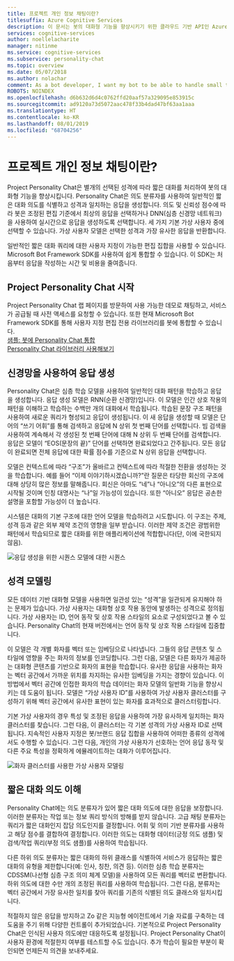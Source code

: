 ```yaml
---
title: 프로젝트 개인 정보 채팅이란?
titlesuffix: Azure Cognitive Services
description: 이 문서는 봇의 대화형 기능을 향상시키기 위한 클라우드 기반 API인 Azure Project Personality Chat에 대한 개요입니다.
services: cognitive-services
author: noellelacharite
manager: nitinme
ms.service: cognitive-services
ms.subservice: personality-chat
ms.topic: overview
ms.date: 05/07/2018
ms.author: nolachar
comment: As a bot developer, I want my bot to be able to handle small talk in a consistent tone so that my bot appears more complete and conversational.
ROBOTS: NOINDEX
ms.openlocfilehash: d6b632d6d4c0762ffd20aaf57a329095e853915c
ms.sourcegitcommit: ad9120a73d5072aac478f33b4dad47bf63aa1aaa
ms.translationtype: HT
ms.contentlocale: ko-KR
ms.lasthandoff: 08/01/2019
ms.locfileid: "68704256"
---
```

# <a name="what-is-project-personality-chat"></a>프로젝트 개인 정보 채팅이란?

Project Personality Chat은 별개의 선택된 성격에 따라 짧은 대화를 처리하여 봇의 대화형 기능을 향상시킵니다. Personality Chat은 의도 분류자를 사용하여 일반적인 짧은 대화 의도를 식별하고 성격과 일치하는 응답을 생성합니다. 의도 및 신뢰성 점수에 따라 봇은 조정된 편집 기준에서 최상의 응답을 선택하거나 DNN(심층 신경망 네트워크)을 사용하여 실시간으로 응답을 생성하도록 선택합니다. 세 가지 기본 가상 사용자 중에 선택할 수 있습니다. 가상 사용자 모델은 선택한 성격과 가장 유사한 응답을 반환합니다.

일반적인 짧은 대화 쿼리에 대한 사용자 지정이 가능한 편집 집합을 사용할 수 있습니다. Microsoft Bot Framework SDK를 사용하여 쉽게 통합할 수 있습니다. 이 SDK는 처음부터 응답을 작성하는 시간 및 비용을 줄여줍니다.

## <a name="getting-started-with-project-personality-chat"></a>Project Personality Chat 시작

Project Personality Chat 랩 페이지를 방문하여 사용 가능한 데모로 채팅하고, 서비스가 공급될 때 사전 액세스를 요청할 수 있습니다.
또한 현재 Microsoft Bot Framework SDK를 통해 사용자 지정 편집 전용 라이브러리를 봇에 통합할 수 있습니다. <br>
[샘플: 봇에 Personality Chat 통합](https://github.com/Microsoft/BotBuilder-PersonalityChat/) <br>
[Personality Chat 라이브러리 사용해보기](https://github.com/Microsoft/BotBuilder-PersonalityChat/tree/master/CSharp)

## <a name="generating-responses-using-neural-networks"></a>신경망을 사용하여 응답 생성

Personality Chat은 심층 학습 모델을 사용하여 일반적인 대화 패턴을 학습하고 응답을 생성합니다. 응답 생성 모델은 RNN(순환 신경망)입니다. 이 모델은 인간 상호 작용의 패턴을 이해하고 학습하는 수백만 개의 대화에서 학습됩니다. 학습된 문장 구조 패턴을 사용하여 새로운 쿼리가 형성되고 응답이 생성됩니다. 이 새 응답을 생성할 때 모델은 단어의 “쓰기 어휘”를 통해 검색하고 응답에 N 상위 첫 번째 단어를 선택합니다. 빔 검색을 사용하여 계속해서 각 생성된 첫 번째 단어에 대해 N 상위 두 번째 단어를 검색합니다. 응답은 모델이 “EOS(문장의 끝)” 단어를 선택하면 완료되었다고 간주됩니다. 모든 응답이 완료되면 전체 응답에 대한 확률 점수를 기준으로 N 상위 응답을 선택합니다.

모델은 컨텍스트에 따라 “구조”가 올바르고 컨텍스트에 따라 적절한 전환을 생성하는 것을 학습합니다. 예를 들어 “이제 이야기하시겠습니까?”란 질문은 타당한 회신의 구조에 대해 상당히 많은 정보를 말해줍니다. 회신은 아마도 “네”나 “아니오”의 다른 표현으로 시작될 것이며 인칭 대명사는 “나”일 가능성이 있습니다. 또한 “아니오” 응답은 공손한 설명을 포함할 가능성이 더 높습니다.

시스템은 대화의 기본 구조에 대한 언어 모델을 학습하려고 시도합니다. 이 구조는 주제, 성격 등과 같은 외부 제약 조건의 영향을 일부 받습니다.  이러한 제약 조건은 광범위한 패턴에서 학습되므로 짧은 대화를 위한 애플리케이션에 적합합니다(단, 이에 국한되지 않음).

![응답 생성을 위한 시퀀스 모델에 대한 시퀀스](./media/overview/sequence-to-sequence-model.png)

## <a name="personality-modeling"></a>성격 모델링

 모든 데이터 기반 대화형 모델을 사용하면 일관성 있는 “성격”을 일관되게 유지해야 하는 문제가 있습니다. 가상 사용자는 대화형 상호 작용 동안에 발생하는 성격으로 정의됩니다. 가상 사용자는 ID, 언어 동작 및 상호 작용 스타일의 요소로 구성되었다고 볼 수 있습니다. Personality Chat의 현재 버전에서는 언어 동작 및 상호 작용 스타일에 집중합니다.

이 모델은 각 개별 화자를 벡터 또는 임베딩으로 나타냅니다. 그들의 응답 콘텐츠 및 스타일에 영향을 주는 화자의 정보를 인코딩합니다. 그런 다음, 모델은 다른 화자가 제공하는 대화형 콘텐츠를 기반으로 화자의 표현을 학습합니다. 유사한 응답을 사용하는 화자는 벡터 공간에서 가까운 위치를 차지하는 유사한 임베딩을 가지는 경향이 있습니다. 이 방법에서 벡터 공간에 인접한 화자의 학습 데이터는 화자 모델의 일반화 기능을 향상시키는 데 도움이 됩니다. 모델은 “가상 사용자 ID”를 사용하여 가상 사용자 클러스터를 구성하기 위해 벡터 공간에서 유사한 표현이 있는 화자를 효과적으로 클러스터링합니다.

기본 가상 사용자의 경우 특성 및 조정된 응답을 사용하여 가장 유사하게 일치하는 화자 클러스터를 찾습니다. 그런 다음, 이 클러스터는 각 기본 성격의 가상 사용자 ID로 선택됩니다. 지속적인 사용자 지정은 봇/브랜드 응답 집합을 사용하여 어떠한 종류의 성격에서도 수행할 수 있습니다. 그런 다음, 개인의 가상 사용자가 선호하는 언어 응답 동작 및 다른 주요 특성을 정확하게 에뮬레이트하는 대화가 이루어집니다.

![화자 클러스터를 사용한 가상 사용자 모델링](./media/overview/persona-modeling.png)

## <a name="small-talk-intent-understanding"></a>짧은 대화 의도 이해

Personality Chat에는 의도 분류자가 있어 짧은 대화 의도에 대한 응답을 보장합니다. 이러한 분류자는 작업 또는 정보 쿼리 방식의 방해를 받지 않습니다. 고급 채팅 분류자는 쿼리가 짧은 대화인지 잡담 의도인지를 결정합니다. 어휘 및 의미 기반 분류자를 사용하고 해당 점수를 결합하여 결정합니다. 이러한 의도는 대화형 데이터(긍정 의도 샘플) 및 검색/작업 쿼리(부정 의도 샘플)를 사용하여 학습됩니다.

다른 하위 의도 분류자는 짧은 대화의 하위 클래스를 식별하여 서비스가 응답하는 짧은 대화의 유형을 제한합니다(예: 인사, 칭찬, 의견 등). 이러한 심층 학습 분류자는 CDSSM(나선형 심층 구조 의미 체계 모델)을 사용하여 모든 쿼리를 벡터로 변환합니다. 하위 의도에 대한 수만 개의 조정된 쿼리를 사용하여 학습됩니다. 그런 다음, 분류자는 벡터 공간에서 가장 유사한 일치를 찾아 쿼리를 기존의 식별된 의도 클래스와 일치시킵니다.

적절하지 않은 응답을 방지하고 Zo 같은 지능형 에이전트에서 기술 자료를 구축하는 데 도움을 주기 위해 다양한 컨트롤이 추가되었습니다. 기본적으로 Project Personality Chat은 인식된 사용자 의도에만 대응하도록 설정됩니다. Project Personality Chat이 사용자 환경에 적절한지 여부를 테스트할 수도 있습니다. 추가 학습이 필요한 부분이 확인되면 언제든지 의견을 보내주세요.
